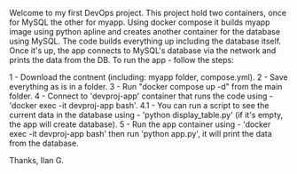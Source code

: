 Welcome to my first DevOps project.
This project hold two containers, once for MySQL the other for myapp.
Using docker compose it builds myapp image using python apline and creates another container for the database using MySQL.
The code builds everything up including the database itself.
Once it's up, the app connects to MySQL's database via the network and prints the data from the DB.
To run the app - follow the steps:

1 - Download the contnent (including: myapp folder, compose.yml).
2 - Save everything as is in a folder.
3 - Run "docker compose up -d" from the main folder.
4 - Connect to 'devproj-app' container that runs the code using - 'docker exec -it devproj-app bash'.
  4.1 - You can run a script to see the current data in the database using - 'python display_table.py' (if it's empty, the app will create database).
5 - Run the app container using - 'docker exec -it devproj-app bash' then run 'python app.py', it will print the data from the database.

Thanks, 
Ilan G.
